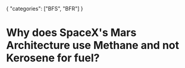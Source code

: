 {
    "categories": ["BFS", "BFR"]
}

# Why does SpaceX's Mars Architecture use Methane and not Kerosene for fuel?
